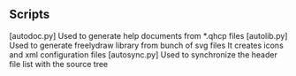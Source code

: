 Scripts
-----------------------------------
[autodoc.py] Used to generate help documents from *.qhcp files
[autolib.py] Used to generate freelydraw library from bunch of svg files
             It creates icons and xml configuration files
[autosync.py] Used to synchronize the header file list with the source tree